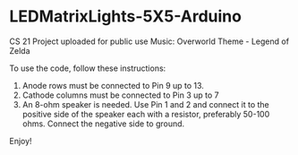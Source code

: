 # LEDMatrixLights-5X5-Arduino

CS 21 Project uploaded for public use
Music: Overworld Theme - Legend of Zelda

To use the code, follow these instructions:

1. Anode rows must be connected to Pin 9 up to 13.
2. Cathode columns must be connected to Pin 3 up to 7
3. An 8-ohm speaker is needed. Use Pin 1 and 2 and connect it to the positive side of the speaker each with a resistor, preferably 50-100 ohms. Connect the negative side to ground.

Enjoy!
